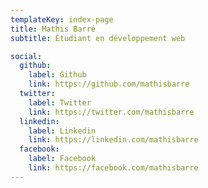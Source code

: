 ```yaml
---
templateKey: index-page
title: Mathis Barré
subtitle: Étudiant en développement web

social:
  github:
    label: Github
    link: https://github.com/mathisbarre
  twitter:
    label: Twitter
    link: https://twitter.com/mathisbarre
  linkedin:
    label: Linkedin
    link: https://linkedin.com/mathisbarre
  facebook:
    label: Facebook
    link: https://facebook.com/mathisbarre
---
```

